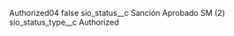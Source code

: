 <?xml version="1.0" encoding="UTF-8"?>
<CustomMetadata xmlns="http://soap.sforce.com/2006/04/metadata" xmlns:xsi="http://www.w3.org/2001/XMLSchema-instance" xmlns:xsd="http://www.w3.org/2001/XMLSchema">
    <label>Authorized04</label>
    <protected>false</protected>
    <values>
        <field>sio_status__c</field>
        <value xsi:type="xsd:string">Sanción Aprobado SM (2)</value>
    </values>
    <values>
        <field>sio_status_type__c</field>
        <value xsi:type="xsd:string">Authorized</value>
    </values>
</CustomMetadata>
